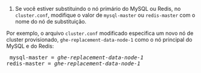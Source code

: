 1. Se você estiver substituindo o nó primário do MySQL ou Redis, no `cluster.conf`, modifique o valor de `mysql-master` ou `redis-master` com o nome do nó de substituição.

  Por exemplo, o arquivo `cluster.conf` modificado especifica um novo nó de cluster provisionado, `ghe-replacement-data-node-1` como o nó principal do MySQL e do Redis: <pre>
  mysql-master = <em>ghe-replacement-data-node-1</em>
  redis-master = <em>ghe-replacement-data-node-1</em>
  </pre>

